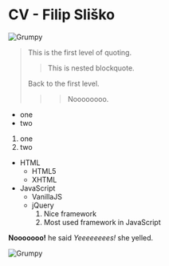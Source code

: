 CV - Filip Sliško
==============
![Grumpy](http://thefunnyplace.org/wp-content/uploads/2013/12/Grumpy-cat-2014-wallpaper-quote.jpg "grumpy")
> This is the first level of quoting.
>
>> This is nested blockquote.
>
> Back to the first level.
>
>>>Noooooooo.

<ul>
<li>one</li>
<li>two</li>
</ul>
<ol>
<li>one</li>
<li>two</li>
</ol>

* HTML
	* HTML5
	* XHTML
* JavaScript
	* VanillaJS
	* jQuery
		1. Nice framework
		2. Most used framework in JavaScript

**Nooooooo!** he said
*Yeeeeeeees!* she yelled.


![Grumpy](http://thefunnyplace.org/wp-content/uploads/2013/12/Grumpy-cat-2014-wallpaper-quote.jpg "grumpy")
